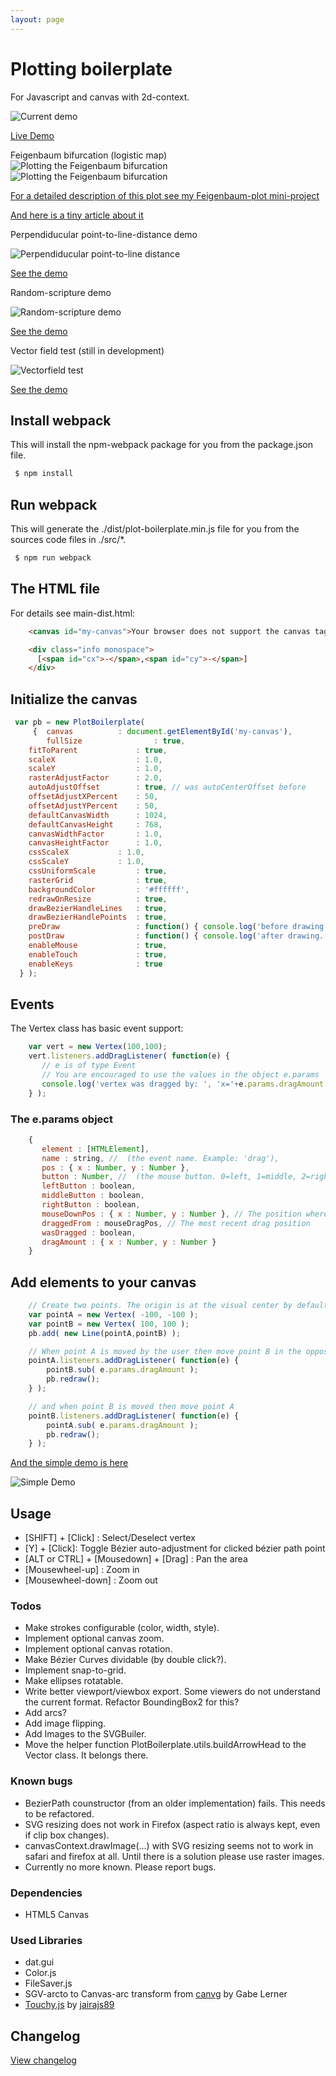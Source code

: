 ```yaml
---
layout: page
---
```

  

# Plotting boilerplate
For Javascript and canvas with 2d-context.

![Current demo](screenshots/screenshot-20181209_0.png "Current demo")

[Live Demo](https://www.int2byte.de/public/plot-boilerplate/main-dist.html "Live Demo")

Feigenbaum bifurcation (logistic map)
![Plotting the Feigenbaum bifurcation](screenshots/screenshot-20181212_3_feigenbaum.png "Plotting the Feigenbaum bifurcation")
![Plotting the Feigenbaum bifurcation](screenshots/screenshot-20190223_0_feigenbaum.png "Plotting the Feigenbaum bifurcation")

[For a detailed description of this plot see my Feigenbaum-plot mini-project](https://github.com/IkarosKappler/feigenbaum-plot "Feigenbaum bifurcation diagram")

[And here is a tiny article about it](http://www.polygon-berlin.de/deterministisches-chaos "Article about deterministic chaos")


Perpendiducular point-to-line-distance demo

![Perpendiducular point-to-line distance](screenshots/screenshot-20190220_2_line-to-point.png "Perpendiducular point-to-line distance")

[See the demo](https://www.int2byte.de/public/plot-boilerplate/main-line-point-distance.html "Random-scripture demo")


Random-scripture demo

![Random-scripture demo](screenshots/screenshot-20190117-0-random-scripture.png "Random-scripture demo")

[See the demo](https://www.int2byte.de/public/plot-boilerplate/main-randomscripture.html "Random-scripture demo")


Vector field test (still in development)

![Vectorfield test](screenshots/screenshot-20190220_1_vectorfield.png "Vectorfield test demo (still in development)")

[See the demo](https://www.int2byte.de/public/plot-boilerplate/main-vectorfield.html "Demo of the vector field implementation ... still in development")


## Install webpack
This will install the npm-webpack package for you from the package.json file.
~~~bash
 $ npm install
~~~


## Run webpack
This will generate the ./dist/plot-boilerplate.min.js file for you
from the sources code files in ./src/*.
~~~bash
 $ npm run webpack
~~~

## The HTML file
For details see main-dist.html:
~~~html
    <canvas id="my-canvas">Your browser does not support the canvas tag.</canvas>

    <div class="info monospace">
      [<span id="cx">-</span>,<span id="cy">-</span>]
    </div>
~~~


## Initialize the canvas
~~~javascript
 var pb = new PlotBoilerplate(
     {  canvas			: document.getElementById('my-canvas'),
      	fullSize              	: true,
	fitToParent           	: true,
	scaleX                	: 1.0,
	scaleY                	: 1.0,
	rasterAdjustFactor    	: 2.0,
	autoAdjustOffset      	: true, // was autoCenterOffset before
	offsetAdjustXPercent  	: 50,
	offsetAdjustYPercent  	: 50,
	defaultCanvasWidth    	: 1024,
	defaultCanvasHeight   	: 768,
	canvasWidthFactor     	: 1.0,
	canvasHeightFactor    	: 1.0,
	cssScaleX	       	: 1.0,
	cssScaleY	       	: 1.0,
	cssUniformScale         : true,
	rasterGrid            	: true,
	backgroundColor       	: '#ffffff',
	redrawOnResize        	: true,
	drawBezierHandleLines 	: true,
	drawBezierHandlePoints 	: true,
	preDraw               	: function() { console.log('before drawing.'); },
	postDraw              	: function() { console.log('after drawing.'); },
	enableMouse           	: true,
	enableTouch           	: true,
	enableKeys            	: true
  } );
~~~					  

## Events
The Vertex class has basic event support:
~~~javascript
	var vert = new Vertex(100,100);
	vert.listeners.addDragListener( function(e) {
	   // e is of type Event
	   // You are encouraged to use the values in the object e.params
	   console.log('vertex was dragged by: ', 'x='+e.params.dragAmount.x, 'y='+e.params.dragAmount.y );
	} );
~~~


### The e.params object
~~~javascript
	{
	   element : [HTMLElement],
	   name : string, //  (the event name. Example: 'drag'),
	   pos : { x : Number, y : Number },
	   button : Number, //  (the mouse button. 0=left, 1=middle, 2=right)
	   leftButton : boolean,
	   middleButton : boolean,
	   rightButton : boolean,
	   mouseDownPos : { x : Number, y : Number }, // The position where the dragging started
	   draggedFrom : mouseDragPos, // The most recent drag position
	   wasDragged : boolean,
	   dragAmount : { x : Number, y : Number }
	}
~~~


## Add elements to your canvas
~~~javascript
	// Create two points. The origin is at the visual center by default.
	var pointA = new Vertex( -100, -100 );
	var pointB = new Vertex( 100, 100 );
	pb.add( new Line(pointA,pointB) );

	// When point A is moved by the user then move point B in the opposite direction
	pointA.listeners.addDragListener( function(e) {
		pointB.sub( e.params.dragAmount );
		pb.redraw();
	} );

	// and when point B is moved then move point A
	pointB.listeners.addDragListener( function(e) {
		pointA.sub( e.params.dragAmount );
		pb.redraw();
	} );
~~~
[And the simple demo is here](https://www.int2byte.de/public/plot-boilerplate/main-simpledemo.html "And the simple demo is here")

![Simple Demo](screenshots/screenshot-20190220_3_simpledemo.png "The simple demo")


## Usage
 * [SHIFT] + [Click] : Select/Deselect vertex
 * [Y] + [Click]: Toggle Bézier auto-adjustment for clicked bézier path point
 * [ALT or CTRL] + [Mousedown] + [Drag] : Pan the area
 * [Mousewheel-up] : Zoom in
 * [Mousewheel-down] : Zoom out



### Todos
 * Make strokes configurable (color, width, style).
 * Implement optional canvas zoom.
 * Implement optional canvas rotation.
 * Make Bézier Curves dividable (by double click?).
 * Implement snap-to-grid.
 * Make ellipses rotatable.
 * Write better viewport/viewbox export. Some viewers do not understand the current format. Refactor BoundingBox2 for this?
 * Add arcs?
 * Add image flipping.
 * Add Images to the SVGBuiler.
 * Move the helper function PlotBoilerplate.utils.buildArrowHead to the Vector class. It belongs there.
 


### Known bugs
 * BezierPath counstructor (from an older implementation) fails. This needs to be refactored.
 * SVG resizing does not work in Firefox (aspect ratio is always kept, even if clip box changes).
 * canvasContext.drawImage(...) with SVG resizing seems not to work in safari and firefox at all. Until there is a solution please use raster images.
 * Currently no more known. Please report bugs.


  

### Dependencies
* HTML5 Canvas


### Used Libraries
* dat.gui
* Color.js
* FileSaver.js
* SGV-arcto to Canvas-arc transform from [canvg](https://github.com/canvg/canvg "canvg") by Gabe Lerner
* [Touchy.js](https://github.com/jairajs89/Touchy.js "Touchy.js") by [jairajs89](https://github.com/jairajs89 "jairajs89") 

## Changelog
[View changelog](changelog/ "View changelog")
